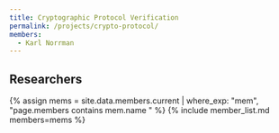 ```yaml
---
title: Cryptographic Protocol Verification
permalink: /projects/crypto-protocol/
members:
  - Karl Norrman
---
```


<h2>Researchers</h2>
{% assign mems = site.data.members.current | where_exp: "mem", "page.members contains mem.name " %}
{% include member_list.md members=mems %}
